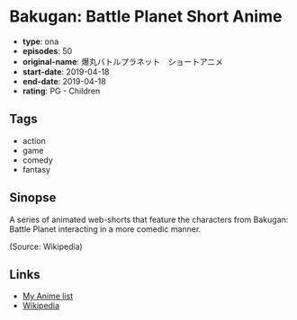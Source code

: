 # Bakugan: Battle Planet Short Anime

-   **type**: ona
-   **episodes**: 50
-   **original-name**: 爆丸バトルプラネット　ショートアニメ
-   **start-date**: 2019-04-18
-   **end-date**: 2019-04-18
-   **rating**: PG - Children

## Tags

-   action
-   game
-   comedy
-   fantasy

## Sinopse

A series of animated web-shorts that feature the characters from Bakugan: Battle Planet interacting in a more comedic manner.

(Source: Wikipedia)

## Links

-   [My Anime list](https://myanimelist.net/anime/40395/Bakugan__Battle_Planet_Short_Anime)
-   [Wikipedia](https://en.wikipedia.org/wiki/List_of_Bakugan:_Battle_Planet_episodes#Small_Brawl_Stories)
